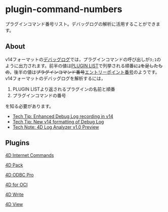 # plugin-command-numbers
プラグインコマンド番号リスト。デバッグログの解析に活用することができます。

About
---
v14フォーマットの[デバッグログ](http://doc.4d.com/4Dv15R2/4D/15-R2/SET-DATABASE-PARAMETER.301-2544251.ja.html)では，プラグインコマンドの呼び出しが``3;1``のように出力されます。前半の値は[PLUGIN LIST](http://doc.4d.com/4Dv15R2/4D/15-R2/PLUGIN-LIST.301-2544266.ja.html)で列挙される順番~~に``2``を足したもの~~，後半の値は~~プラグインコマンド番号~~[エントリーポイント番号](https://github.com/4d/4D-Plugin-SDK/blob/master/4D%20Plugin%20API/EntryPoints.h)のようです。v14フォーマットのデバッグログを解析するには，

1. PLUGIN LISTより返されるプラグインの名前と順番
1. プラグインコマンドの番号

を知る必要があります。

* [Tech Tip: Enhanced Debug Log recording in v14](http://kb.4d.com/assetid=77076)
* [Tech Tip: New v14 formatting of Debug Log](http://kb.4d.com/assetid=77371)
* [Tech Note: 4D Log Analyzer v1.0 Preview](http://kb.4d.com/assetid=77198) 

Plugins
---

[4D Internet Commands](https://github.com/4D-JP/plugin-command-numbers/blob/master/4d-internet-commands.md)

[4D Pack](https://github.com/4D-JP/plugin-command-numbers/blob/master/4d-pack.md)

[4D ODBC Pro](https://github.com/4D-JP/plugin-command-numbers/blob/master/4d-odbc-pro.md)

[4D for OCI](https://github.com/4D-JP/plugin-command-numbers/blob/master/4d-for-oci.md)

[4D Write](https://github.com/4D-JP/plugin-command-numbers/blob/master/4d-write.md)

[4D View](https://github.com/4D-JP/plugin-command-numbers/blob/master/4d-view.md)
